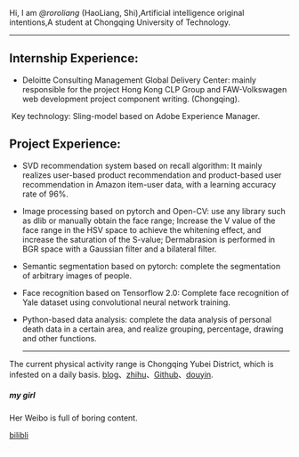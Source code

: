 Hi, I am _@roroliang_ (HaoLiang, Shi),Artificial intelligence original intentions,A student at Chongqing University of Technology.

------

## Internship Experience:

- Deloitte Consulting Management Global Delivery Center: mainly responsible for the project Hong Kong CLP Group and FAW-Volkswagen web development project component writing. (Chongqing).

​	Key technology: Sling-model based on Adobe Experience Manager.

## Project Experience:

- SVD recommendation system based on recall algorithm: It mainly realizes user-based product recommendation and product-based user recommendation in Amazon item-user data, with a learning accuracy rate of 96%.

- Image processing based on pytorch and Open-CV: use any library such as dlib or manually obtain the face range; Increase the V value of the face range in the HSV space to achieve the whitening effect, and increase the saturation of the S-value; Dermabrasion is performed in BGR space with a Gaussian filter and a bilateral filter.

- Semantic segmentation based on pytorch: complete the segmentation of arbitrary images of people.

- Face recognition based on Tensorflow 2.0: Complete face recognition of Yale dataset using convolutional neural network training.

- Python-based data analysis: complete the data analysis of personal death data in a certain area, and realize grouping, percentage, drawing and other functions.

  ------

  

The current physical activity range is Chongqing Yubei District, which is infested on a daily basis. [blog](https://roroliang.github.io)、[zhihu](https://www.zhihu.com/people/qing-feng-bu-wen-yan-yu-20-3)、[Github](https://github.com/roroliang)、[douyin](https://www.douyin.com/user/MS4wLjABAAAApmZgLWPLhWoW1ygfGgF-pfmF8TOIFWtrQ-nIFMVuQEo).



##### my girl

Her Weibo is full of boring content.

[bilibli](https://space.bilibili.com/502664433)



<img src="https://roroliang.github.io/img/wife2.jpg" alt="wife2" style="zoom:3%;" />
